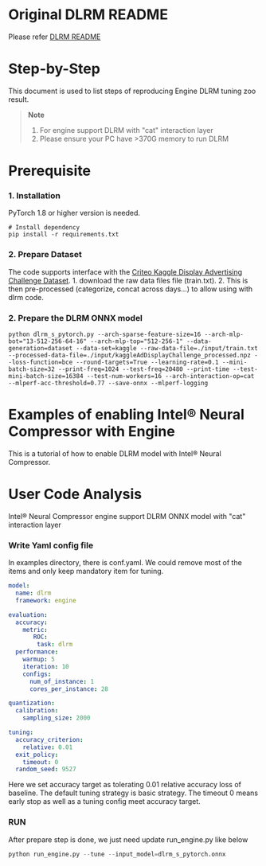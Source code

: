 Original DLRM README
============

Please refer [DLRM README](https://github.com/facebookresearch/dlrm/blob/master/README.md)

Step-by-Step
============

This document is used to list steps of reproducing Engine DLRM tuning zoo result.

> **Note**
>
> 1. For engine support DLRM with "cat" interaction layer
> 2. Please  ensure your PC have >370G memory to run DLRM 

# Prerequisite

### 1. Installation

PyTorch 1.8 or higher version is needed.

  ```shell
  # Install dependency
  pip install -r requirements.txt
  ```

### 2. Prepare Dataset

  The code supports interface with the [Criteo Kaggle Display Advertising Challenge Dataset](https://ailab.criteo.com/ressources/).
    1. download the raw data files file (train.txt).
    2. This is then pre-processed (categorize, concat across days...) to allow using with dlrm code.

### 2. Prepare the DLRM ONNX model

  ```shell
  python dlrm_s_pytorch.py --arch-sparse-feature-size=16 --arch-mlp-bot="13-512-256-64-16" --arch-mlp-top="512-256-1" --data-generation=dataset --data-set=kaggle --raw-data-file=./input/train.txt --processed-data-file=./input/kaggleAdDisplayChallenge_processed.npz --loss-function=bce --round-targets=True --learning-rate=0.1 --mini-batch-size=32 --print-freq=1024 --test-freq=20480 --print-time --test-mini-batch-size=16384 --test-num-workers=16 --arch-interaction-op=cat --mlperf-acc-threshold=0.77 --save-onnx --mlperf-logging 
  ```

Examples of enabling Intel® Neural Compressor with Engine
=========================

This is a tutorial of how to enable DLRM model with Intel® Neural Compressor.

# User Code Analysis

Intel® Neural Compressor engine support DLRM ONNX model with "cat" interaction layer

### Write Yaml config file
In examples directory, there is conf.yaml. We could remove most of the items and only keep mandatory item for tuning.
```yaml
model:
  name: dlrm
  framework: engine

evaluation:
  accuracy:
    metric:
       ROC:
        task: dlrm
  performance:
    warmup: 5
    iteration: 10
    configs:
      num_of_instance: 1
      cores_per_instance: 28

quantization:
  calibration:
    sampling_size: 2000

tuning:
  accuracy_criterion:
    relative: 0.01
  exit_policy:
    timeout: 0
  random_seed: 9527
```
Here we set accuracy target as tolerating 0.01 relative accuracy loss of baseline. The default tuning strategy is basic strategy. The timeout 0 means early stop as well as a tuning config meet accuracy target.

### RUN
After prepare step is done, we just need update run_engine.py like below
```python
python run_engine.py --tune --input_model=dlrm_s_pytorch.onnx
```



